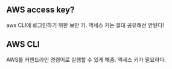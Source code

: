 ## AWS access key?

aws CLI에 로그인하기 위한 보안 키. 액세스 키는 절대 공유해선 안된다!

## AWS CLI

AWS를 커맨드라인 명령어로 실행할 수 있게 해줌. 액세스 키가 필요하다.
